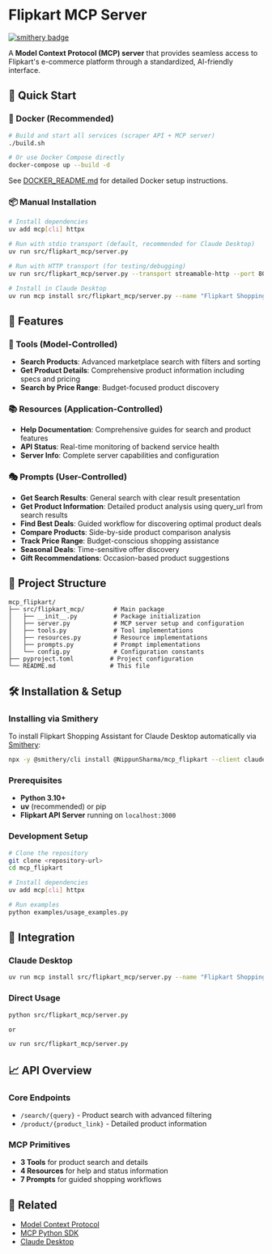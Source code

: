 # Flipkart MCP Server
[![smithery badge](https://smithery.ai/badge/@NippunSharma/mcp_flipkart)](https://smithery.ai/server/@NippunSharma/mcp_flipkart)

A **Model Context Protocol (MCP) server** that provides seamless access to Flipkart's e-commerce platform through a standardized, AI-friendly interface.

## 🚀 Quick Start

### 🐳 Docker (Recommended)

```bash
# Build and start all services (scraper API + MCP server)
./build.sh

# Or use Docker Compose directly
docker-compose up --build -d
```

See [DOCKER_README.md](DOCKER_README.md) for detailed Docker setup instructions.

### 📦 Manual Installation

```bash
# Install dependencies
uv add mcp[cli] httpx

# Run with stdio transport (default, recommended for Claude Desktop)
uv run src/flipkart_mcp/server.py

# Run with HTTP transport (for testing/debugging)
uv run src/flipkart_mcp/server.py --transport streamable-http --port 8000

# Install in Claude Desktop
uv run mcp install src/flipkart_mcp/server.py --name "Flipkart Shopping Assistant"
```

## 🎯 Features

### 🔧 Tools (Model-Controlled)
- **Search Products**: Advanced marketplace search with filters and sorting
- **Get Product Details**: Comprehensive product information including specs and pricing
- **Search by Price Range**: Budget-focused product discovery

### 📚 Resources (Application-Controlled)
- **Help Documentation**: Comprehensive guides for search and product features
- **API Status**: Real-time monitoring of backend service health
- **Server Info**: Complete server capabilities and configuration

### 🎭 Prompts (User-Controlled)
- **Get Search Results**: General search with clear result presentation
- **Get Product Information**: Detailed product analysis using query_url from search results
- **Find Best Deals**: Guided workflow for discovering optimal product deals
- **Compare Products**: Side-by-side product comparison analysis
- **Track Price Range**: Budget-conscious shopping assistance
- **Seasonal Deals**: Time-sensitive offer discovery
- **Gift Recommendations**: Occasion-based product suggestions

## 📁 Project Structure

```
mcp_flipkart/
├── src/flipkart_mcp/        # Main package
│   ├── __init__.py          # Package initialization
│   ├── server.py            # MCP server setup and configuration
│   ├── tools.py             # Tool implementations
│   ├── resources.py         # Resource implementations
│   ├── prompts.py           # Prompt implementations
│   └── config.py            # Configuration constants
├── pyproject.toml          # Project configuration
└── README.md               # This file
```

## 🛠️ Installation & Setup

### Installing via Smithery

To install Flipkart Shopping Assistant for Claude Desktop automatically via [Smithery](https://smithery.ai/server/@NippunSharma/mcp_flipkart):

```bash
npx -y @smithery/cli install @NippunSharma/mcp_flipkart --client claude
```

### Prerequisites
- **Python 3.10+**
- **uv** (recommended) or pip
- **Flipkart API Server** running on `localhost:3000`

### Development Setup
```bash
# Clone the repository
git clone <repository-url>
cd mcp_flipkart

# Install dependencies
uv add mcp[cli] httpx

# Run examples
python examples/usage_examples.py
```

## 🔗 Integration

### Claude Desktop
```bash
uv run mcp install src/flipkart_mcp/server.py --name "Flipkart Shopping Assistant"
```

### Direct Usage
```bash
python src/flipkart_mcp/server.py

or

uv run src/flipkart_mcp/server.py
```

## 📈 API Overview

### Core Endpoints
- `/search/{query}` - Product search with advanced filtering
- `/product/{product_link}` - Detailed product information

### MCP Primitives
- **3 Tools** for product search and details
- **4 Resources** for help and status information  
- **7 Prompts** for guided shopping workflows

## 🔗 Related

- [Model Context Protocol](https://modelcontextprotocol.io/)
- [MCP Python SDK](https://github.com/modelcontextprotocol/python-sdk)
- [Claude Desktop](https://claude.ai/download)
